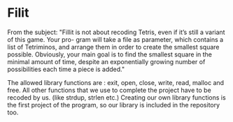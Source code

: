 # Filit
From the subject:
"Fillit is not about recoding Tetris, even if it’s still a variant of this game. Your pro- gram will take a file as parameter, which contains a list of Tetriminos, and arrange them in order to create the smallest square possible.
Obviously, your main goal is to find the smallest square in the minimal amount of time, despite an exponentially growing number of possibilities each time a piece is added."

The allowed library functions are : exit, open, close, write, read, malloc and free.
All other functions that we use to complete the project have to be recoded by us. (like strdup, strlen etc.) 
Creating our own library functions is the first project of the program, so our library is included in the repository too.
